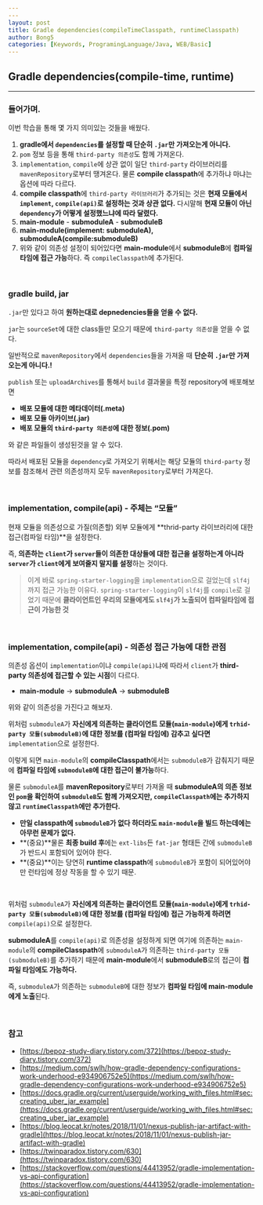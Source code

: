 ```yaml
---
---
layout: post
title: Gradle dependencies(compileTimeClasspath, runtimeClasspath)
author: Bong5
categories: [Keywords, ProgramingLanguage/Java, WEB/Basic]
---
```


## Gradle dependencies(compile-time, runtime)

---

### 들어가며.

이번 학습을 통해 몇 가지 의미있는 것들을 배웠다.

1. **gradle에서 `dependencies`를 설정할 때 단순히 `.jar`만 가져오는게 아니다.**
  1. `pom` 정보 등을 통해 `third-party 의존성`도 함께 가져온다.
2. `implementation`, `compile`에 상관 없이 일단 `third-party` 라이브러리를 `mavenRepository`로부터 땡겨온다. 물론 **compile classpath**에 추가하냐 마냐는 옵션에 따라 다르다.
3. **compile classpath**에 `third-party 라이브러리`가 추가되는 것은 **현재 모듈에서 `implement`, `compile(api)`로 설정하는 것과 상관 없다.**
   다시말해 **현재 모듈이 아닌 `dependency`가 어떻게 설정했느냐에 따라 달렸다.**
  1. **main-module** - **submoduleA** - **submoduleB**
  2. **main-module(implement: submoduleA), submoduleA(compile:submoduleB)**
  3. 위와 같이 의존성 설정이 되어있다면 **main-module**에서 **submoduleB**에 **컴파일 타임에 접근 가능**하다. 즉 `compileClasspath`에 추가된다.

<br>

### gradle build, jar

`.jar`만 있다고 하여 **원하는대로 depnedencies들을 얻을 수 없다.**

`jar`는 `sourceSet`에 대한 class들만 모으기 때문에 `third-party 의존성`을 얻을 수 없다.

일반적으로 `mavenRepository`에서 `dependencies`들을 가져올 때 **단순히 `.jar`만 가져오는게 아니다.!**

`publish` 또는 `uploadArchives`를 통해서 `build` 결과물을 특정 repository에 배포해보면

- **배포 모듈에 대한 메타데이터(.meta)**
- **배포 모듈 아카이브(.jar)**
- **배포 모듈의 `third-party 의존성`에 대한 정보(.pom)**

와 같은 파일들이 생성된것을 알 수 있다.

따라서 배포된 모듈을 `dependency`로 가져오기 위해서는 해당 모듈의 `third-party` 정보를 참조해서 관련 의존성까지 모두 `mavenRepository`로부터 가져온다.

<br>

### implementation, compile(api) - 주체는 “모듈”

현재 모듈을 의존성으로 가질(의존할) 외부 모듈에게 **thrid-party 라이브러리에 대한 접근(컴파일 타임)**을 설정한다.

즉, **의존하는 `client`가 `server`들이 의존한 대상들에 대한 접근을 설정하는게 아니라 `server`가 `client`에게 보여줄지 말지를 설정**하는 것이다.

> 이게 바로 `spring-starter-logging`을 `implementation`으로 걸었는데 `slf4j`까지 접근 가능한 이유다. `spring-starter-logging`이 `slf4j`를 `compile`로 걸었기 때문에 **클라이언트인 우리의 모듈에게도 `slf4j`가 노출되어 컴파일타임에 접근이 가능한 것**
>

<br>

### implementation, compile(api) - 의존성 접근 가능에 대한 관점

의존성 옵션이 `implementation`이냐 `compile(api)`냐에 따라서 `client`가 **third-party 의존성에  접근할 수 있는 시점**이 다르다.

- **main-module** → **submoduleA** → **submoduleB**

위와 같이 의존성을 가진다고 해보자.

<script src="https://gist.github.com/BongHoLee/90702dd2507d9bc8ebfaca7cd91bbd15.js"></script>

위처럼 `submoduleA`가 **자신에게 의존하는 클라이언트 모듈(`main-module`)에게 `trhid-party 모듈(submoduleB)`에 대한 정보를 (컴파일 타임에) 감추고 싶다면** `implementation`으로 설정한다.

이렇게 되면 `main-module`의 **compileClasspath**에서는 `submoduleB`가 감춰지기 때문에 **컴파일 타임에 `submoduleB`에 대한 접근이 불가능**하다.

물론 `submoduleA`를 **mavenRepository**로부터 가져올 때 **submoduleA의 의존 정보인 `pom`을 확인하여 `submoduleB`도 함께 가져오지만, `compileClasspath`에는 추가하지 않고 `runtimeClasspath`에만 추가한다.**

- **만일 classpath에 `submoduleB`가 없다 하더라도 `main-module`을 빌드 하는데에는 아무런 문제가 없다.**
- **(중요)**물론 **최종 build 후**에는 `ext-libs`든 `fat-jar` 형태든 간에 `submoduleB`가 반드시 포함되어 있어야 한다.
- **(중요)**이는 당연히 **runtime classpath**에 `submoduleB`가 포함이 되어있어야만 런타임에 정상 작동을 할 수 있기 때문.

<br>

<script src="https://gist.github.com/BongHoLee/d0e62a49b9bd95ef03beff29ed3ec6c8.js"></script>

위처럼 `submoduleA`가 **자신에게 의존하는 클라이언트 모듈(`main-module`)에게 `trhid-party 모듈(submoduleB)`에 대한 정보를 (컴파일 타임에) 접근 가능하게 하려면** `compile(api)`으로 설정한다.

**submoduleA**를 `compile(api)`로 의존성을 설정하게 되면 여기에 의존하는 `main-module`의  **compileClasspath**에 `submoduleA`가 의존하는 `third-party 모듈(submoduleB)`를 추가하기 때문에
**main-module**에서 **submoduleB**로의 접근이 **컴파일 타임에도 가능하다.**

즉, `submoduleA`가 의존하는 `submoduleB`에 대한 정보가 **컴파일 타임에 main-module에게 노출**된다.

<br>

### 참고
- [https://bepoz-study-diary.tistory.com/372](https://bepoz-study-diary.tistory.com/372)
- [https://medium.com/swlh/how-gradle-dependency-configurations-work-underhood-e934906752e5](https://medium.com/swlh/how-gradle-dependency-configurations-work-underhood-e934906752e5)
- [https://docs.gradle.org/current/userguide/working_with_files.html#sec:creating_uber_jar_example](https://docs.gradle.org/current/userguide/working_with_files.html#sec:creating_uber_jar_example)
- [https://blog.leocat.kr/notes/2018/11/01/nexus-publish-jar-artifact-with-gradle](https://blog.leocat.kr/notes/2018/11/01/nexus-publish-jar-artifact-with-gradle)
- [https://twinparadox.tistory.com/630](https://twinparadox.tistory.com/630)
- [https://stackoverflow.com/questions/44413952/gradle-implementation-vs-api-configuration](https://stackoverflow.com/questions/44413952/gradle-implementation-vs-api-configuration)